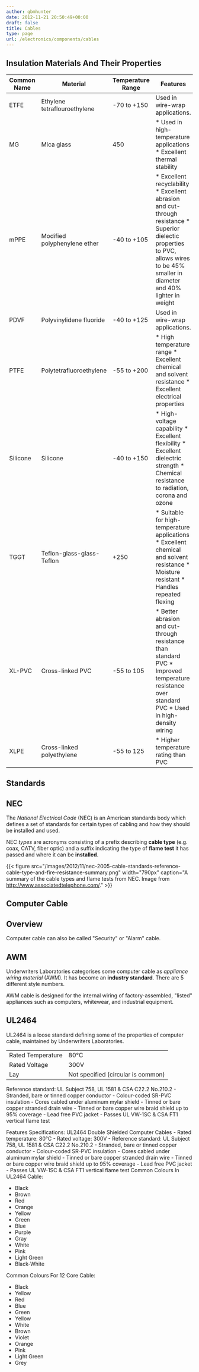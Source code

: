 ```yaml
---
author: gbmhunter
date: 2012-11-21 20:50:49+00:00
draft: false
title: Cables
type: page
url: /electronics/components/cables
---
```


## Insulation Materials And Their Properties

<table>
    <thead>
        <tr>
            <th>Common Name</th>
            <th>Material</th>
            <th>Temperature Range</th>
            <th>Features</th>
        </tr>
    </thead>
    <tbody>
<tr >
<td >ETFE
</td>
<td >Ethylene tetraflouroethylene
</td>
<td >-70 to +150
</td>
<td >Used in wire-wrap applications.
</td></tr><tr >
<td >MG
</td>
<td >Mica glass
</td>
<td >450
</td>
<td >  * Used in high-temperature applications  * Excellent thermal stability
</td></tr><tr >
<td >mPPE
</td>
<td >Modified polyphenylene ether
</td>
<td >-40 to +105
</td>
<td >  * Excellent recyclability  * Excellent abrasion and cut-through resistance  * Superior dielectic properties to PVC, allows wires to be 45% smaller in diameter and 40% lighter in weight
</td></tr><tr >
<td >PDVF
</td>
<td >Polyvinylidene fluoride
</td>
<td >-40 to +125
</td>
<td >Used in wire-wrap applications.
</td></tr><tr >
<td >PTFE
</td>
<td >Polytetrafluoroethylene
</td>
<td >-55 to +200
</td>
<td >  * High temperature range  * Excellent chemical and solvent resistance  * Excellent electrical properties
</td></tr><tr >
<td >Silicone
</td>
<td >Silicone
</td>
<td >-40 to +150
</td>
<td >  * High-voltage capability  * Excellent flexibility  * Excellent dielectric strength  * Chemical resistance to radiation, corona and ozone
</td></tr><tr >
<td >TGGT
</td>
<td >Teflon-glass-glass-Teflon
</td>
<td >+250
</td>
<td >  * Suitable for high-temperature applications  * Excellent chemical and solvent resistance  * Moisture resistant  * Handles repeated flexing
</td></tr><tr >
<td >XL-PVC
</td>
<td >Cross-linked PVC
</td>
<td >-55 to 105
</td>
<td >  * Better abrasion and cut-through resistance than standard PVC  * Improved temperature resistance over standard PVC  * Used in high-density wiring
</td></tr><tr >
<td >XLPE
</td>
<td >Cross-linked polyethylene
</td>
<td >-55 to 125
</td>
<td >  * Higher temperature rating than PVC
</td></tr></tbody></table>

## Standards

## NEC

The _National Electrical Code_ (NEC) is an American standards body which defines a set of standards for certain types of cabling and how they should be installed and used.

NEC _types_ are acronyms consisting of a prefix describing **cable type** (e.g. coax, CATV, fiber optic) and a suffix indicating the type of **flame test** it has passed and where it can be **installed**.

{{< figure src="/images/2012/11/nec-2005-cable-standards-reference-cable-type-and-fire-resistance-summary.png" width="790px" caption="A summary of the cable types and flame tests from NEC. Image from http://www.associatedtelephone.com/."  >}}

## Computer Cable

## Overview

Computer cable can also be called "Security" or "Alarm" cable.

## AWM

Underwriters Laboratories categorises some computer cable as _appliance wiring material_ (AWM). It has become an **industry standard**. There are 5 different style numbers.

AWM cable is designed for the internal wiring of factory-assembled, "listed" appliances such as computers, whitewear, and industrial equipment.

## UL2464

UL2464 is a loose standard defining some of the properties of computer cable, maintained by Underwriters Laboratories.

<table ><tbody ><tr >
<td >Rated Temperature
</td>
<td >80°C
</td></tr><tr >
<td >Rated Voltage
</td>
<td >300V
</td></tr><tr >
<td >Lay
</td>
<td >Not specified (circular is common)
</td></tr>
</tbody></table>

Reference standard: UL Subject 758, UL 1581 & CSA C22.2 No.210.2 - Stranded, bare or tinned copper conductor - Colour-coded SR-PVC insulation - Cores cabled under aluminum mylar shield - Tinned or bare copper stranded drain wire - Tinned or bare copper wire braid shield up to 95% coverage - Lead free PVC jacket - Passes UL VW-1SC & CSA FT1 vertical flame test

Features Specifications: UL2464 Double Shielded Computer Cables - Rated temperature: 80°C - Rated voltage: 300V - Reference standard: UL Subject 758, UL 1581 & CSA C22.2 No.210.2 - Stranded, bare or tinned copper conductor - Colour-coded SR-PVC insulation - Cores cabled under aluminum mylar shield - Tinned or bare copper stranded drain wire - Tinned or bare copper wire braid shield up to 95% coverage - Lead free PVC jacket - Passes UL VW-1SC & CSA FT1 vertical flame test Common Colours In UL2464 Cable:

* Black
* Brown
* Red
* Orange
* Yellow
* Green
* Blue
* Purple
* Gray
* White
* Pink
* Light Green
* Black-White

Common Colours For 12 Core Cable:

* Black
* Yellow
* Red
* Blue
* Green
* Yellow
* White
* Brown
* Violet
* Orange
* Pink
* Light Green
* Grey
